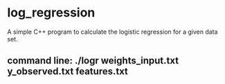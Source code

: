 # log_regression
A simple C++ program to calculate the logistic regression for a given data set.

## command line: ./logr weights_input.txt y_observed.txt features.txt
